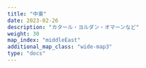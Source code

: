 ```yaml
---
title: "中東"
date: 2023-02-26
description: "カタール・ヨルダン・オマーンなど"
weight: 30
map_index: "middleEast"
additional_map_class: "wide-map3"
type: "docs"
---
```

